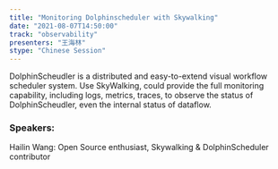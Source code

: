 ```yaml
---
title: "Monitoring Dolphinscheduler with Skywalking"
date: "2021-08-07T14:50:00" 
track: "observability"
presenters: "王海林"
stype: "Chinese Session"
---
```

DolphinScheudler is a distributed and easy-to-extend visual workflow scheduler system. 
Use SkyWalking, could provide the full monitoring capability, including logs, metrics, traces, to observe the status of
DolphinScheudler, even the internal status of dataflow.
 ### Speakers: 
 Hailin Wang: Open Source enthusiast, Skywalking & DolphinScheduler contributor